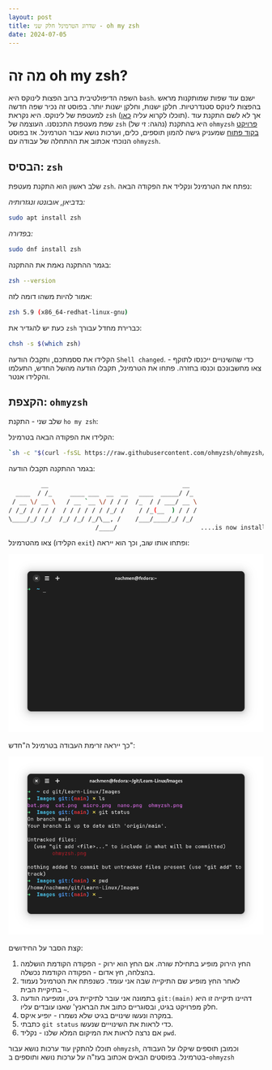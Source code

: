 ```yaml
---
layout: post
title: שדרוג הטרמינל חלק שני - oh my zsh
date: 2024-07-05
---
```


# מה זה oh my zsh?
השפה הדיפולטיבית ברוב הפצות לינוקס היא `bash`. ישנם עוד שפות שמותקנות מראש בהפצות לינוקס סטנדרטיות. חלקן ישנות, וחלקן ישנות יותר. בפוסט זה נכיר שפה חדשה למעטפת של לינוקס. היא נקראת `zsh` (תוכלו לקרוא עליה [כאן](https://zsh.org)). אך לא לשם התקנת עוד שפת מעטפת התכנסנו. העוצמה של `zsh` (נהגה: זי של) היא בהתקנת `ohmyzsh` [פרויקט בקוד פתוח](https://ohmyz.sh/) שמעניק גישה להמון תוספים, כלים, וערכות נושא עבור הטרמינל. אז בפוסט הנוכחי אכתוב את ההתחלה של עבודה עם `ohmyzsh`.

## הבסיס: `zsh`
שלב ראשון הוא התקנת מעטפת `zsh`. נפתח את הטרמינל ונקליד את הפקודה הבאה:

*בדביאן, אובונטו ונגזרותיה:*

```sh
sudo apt install zsh
```

*בפדורה:*

```sh
sudo dnf install zsh
```

בגמר ההתקנה נאמת את ההתקנה:

```sh
zsh --version
```

אמור להיות משהו דומה לזה:

```sh
zsh 5.9 (x86_64-redhat-linux-gnu)
```

כעת יש להגדיר את `zsh` כברירת מחדל עבורך:

```sh
chsh -s $(which zsh)
```

הקלידו את ססמתכם, ותקבלו הודעה `Shell changed`. כדי שהשינויים ייכנסו לתוקף - צאו מחשבונכם וכנסו בחזרה. פתחו את הטרמינל, תקבלו הודעה מהשל החדש, התעלמו והקלידו אנטר.

## הקצפת: `ohmyzsh`
שלב שני - התקנת `ho my zsh`:

הקלידו את הפקודה הבאה בטרמינל:

```sh
`sh -c "$(curl -fsSL https://raw.githubusercontent.com/ohmyzsh/ohmyzsh/master/tools/install.sh)"`
```

בגמר ההתקנה תקבלו הודעה:

```sh
         __                                     __   
  ____  / /_     ____ ___  __  __   ____  _____/ /_  
 / __ \/ __ \   / __ `__ \/ / / /  /_  / / ___/ __ \ 
/ /_/ / / / /  / / / / / / /_/ /    / /_(__  ) / / / 
\____/_/ /_/  /_/ /_/ /_/\__, /    /___/____/_/ /_/  
                        /____/                       ....is now installed!
```

צאו מהטרמינל (הקלידו `exit`) ופתחו אותו שוב, וכך הוא ייראה:

![ohmyzsh](/assets/ohmyzsh.png)

כך ייראה זרימת העבודה בטרמינל ה"חדש":

![Ohmyzsh-workflow](/assets/Ohmyzsh-workflow.png)

קצת הסבר על החידושים:

1. החץ הירוק מופיע בתחילת שורה. אם החץ הוא ירוק - הפקודה הקודמת הושלמה בהצלחה, חץ אדום - הפקודה הקודמת נכשלה.
2. לאחר החץ מופיע שם התיקייה שבה אני עומד. כשנפתח את הטרמינל נעמוד בתיקיית הבית `~`.
3. בתמונה אני עובר לתיקיית גיט, ומופיעה הודעה `git:(main)` דהיינו תיקייה זו היא חלק מפרויקט בגיט, ובסוגריים כתוב את הבראנץ' שאנו עובדים עליו.
4. במקרה ונעשו שינויים בגיט שלא נשמרו - יופיע איקס.
5. כתבתי `git status` כדי לראות את השינוייים שנעשו.
6. אם נרצה לראות את המיקום המלא שלנו - נקליד `pwd`.

תוכלו להתקין עוד ערכות נושא עבור `ohmyzsh`, וכמובן תוספים שיקלו על העבודה בטרמינל. בפוסטים הבאים אכתוב בעז"ה על ערכות נושא ותוספים ב-`ohmyzsh`
